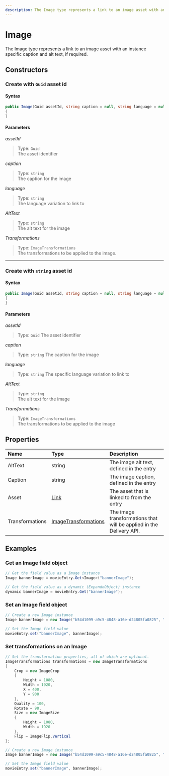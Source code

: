```yaml
---
description: The Image type represents a link to an image asset with an instance specific caption and alt text, if required.
---
```

# Image

The Image type represents a link to an image asset with an instance specific caption and alt text, if required.

## Constructors

### Create with `Guid` asset id

#### Syntax

```cs
public Image(Guid assetId, string caption = null, string language = null, string altText = null, ImageTransformations transformations = null)
{
}
```

#### Parameters

*assetId*
> Type: `Guid`  
> The asset identifier

*caption*
> Type: `string`  
> The caption for the image

*language*
> Type: `string`  
> The language variation to link to

*AltText*
> Type: `string`  
> The alt text for the image

*Transformations*
> Type: `ImageTransformations`  
> The transformations to be applied to the image.

---

### Create with `string` asset id

#### Syntax

```cs
public Image(Guid assetId, string caption = null, string language = null, string altText = null, ImageTransformations transformations = null)
{
}
```

#### Parameters

*assetId*
> Type: `Guid`
> The asset identifier

*caption*
> Type: `string`
> The caption for the image

*language*
> Type: `string`
> The specific language variation to link to

*AltText*
> Type: `string`  
> The alt text for the image

*Transformations*
> Type: `ImageTransformations`  
> The transformations to be applied to the image

## Properties

| Name    | Type                   | Description                                |
|:--------|:-----------------------|:-------------------------------------------|
| AltText | string                 | The image alt text, defined in the entry   |
| Caption | string                 | The image caption, defined in the entry    |
| Asset   | [Link](/model/link.md) | The asset that is linked to from the entry |
| Transformations  | [ImageTransformations](/model/image-transformations.md) | The image transformations that will be applied in the Delivery API. |

## Examples

### Get an Image field object

```cs
// Get the field value as a Image instance
Image bannerImage = movieEntry.Get<Image>("bannerImage");

// Get the field value as a dynamic (ExpandoObject) instance
dynamic bannerImage = movieEntry.Get("bannerImage");
```

### Set an Image field object

```cs
// Create a new Image instance
Image bannerImage = new Image("b54d1099-a9c5-4848-a16e-d24805fa0825", "Iron man main banner image", "Iron Man banner");

// Set the Image field value
movieEntry.set("bannerImage", bannerImage);
```

### Set transformations on an Image

```cs
// Set the transformation properties, all of which are optional.
ImageTransformations transformations = new ImageTransformations
{
    Crop = new ImageCrop
    {
        Height = 1080,
        Width = 1920,
        X = 400,
        Y = 900
    },
    Quality = 100,
    Rotate = 90,
    Size = new ImageSize
    {
        Height = 1080,
        Width = 1920
    },
    Flip = ImageFlip.Vertical
};

// Create a new Image instance
Image bannerImage = new Image("b54d1099-a9c5-4848-a16e-d24805fa0825", "Iron man main banner image", "Iron Man banner", transformations);

// Set the Image field value
movieEntry.set("bannerImage", bannerImage);
```
